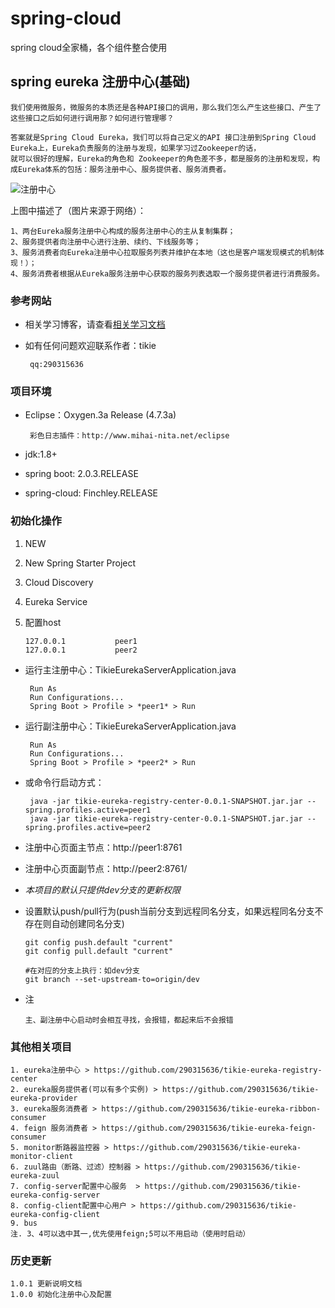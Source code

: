 # spring-cloud
spring cloud全家桶，各个组件整合使用

## spring eureka 注册中心(基础)

    我们使用微服务，微服务的本质还是各种API接口的调用，那么我们怎么产生这些接口、产生了这些接口之后如何进行调用那？如何进行管理哪？

    答案就是Spring Cloud Eureka，我们可以将自己定义的API 接口注册到Spring Cloud Eureka上，Eureka负责服务的注册与发现，如果学习过Zookeeper的话，
    就可以很好的理解，Eureka的角色和 Zookeeper的角色差不多，都是服务的注册和发现，构成Eureka体系的包括：服务注册中心、服务提供者、服务消费者。

![注册中心](https://img-blog.csdn.net/20170901162900847?watermark/2/text/aHR0cDovL2Jsb2cuY3Nkbi5uZXQveGxnZW4xNTczODc=/font/5a6L5L2T/fontsize/400/fill/I0JBQkFCMA==/dissolve/70/gravity/SouthEast)

上图中描述了（图片来源于网络）：

    1、两台Eureka服务注册中心构成的服务注册中心的主从复制集群； 
    2、服务提供者向注册中心进行注册、续约、下线服务等； 
    3、服务消费者向Eureka注册中心拉取服务列表并维护在本地（这也是客户端发现模式的机制体现！）； 
    4、服务消费者根据从Eureka服务注册中心获取的服务列表选取一个服务提供者进行消费服务。

### 参考网站
 + 相关学习博客，请查看[相关学习文档](https://www.cnblogs.com/cralor/p/9223994.html "spring boot 2.0.3+spring cloud （Finchley）1、搭建服务注册和发现组件Eureka 以及构建高可用Eureka Server集群")
 + 如有任何问题欢迎联系作者：tikie
 
        qq:290315636
    
 
### 项目环境
 - Eclipse：Oxygen.3a Release (4.7.3a)
 
        彩色日志插件：http://www.mihai-nita.net/eclipse
 - jdk:1.8+
 - spring boot: 2.0.3.RELEASE
 - spring-cloud: Finchley.RELEASE

### 初始化操作
 1. NEW
 2. New Spring Starter Project
 3. Cloud Discovery
 4. Eureka Service
 5. 配置host
 
        127.0.0.1           peer1
        127.0.0.1           peer2
 
 + 运行主注册中心：TikieEurekaServerApplication.java
    
        Run As
        Run Configurations...
        Spring Boot > Profile > *peer1* > Run
   
 + 运行副注册中心：TikieEurekaServerApplication.java
    
        Run As
        Run Configurations...
        Spring Boot > Profile > *peer2* > Run
 + 或命令行启动方式：
 
        java -jar tikie-eureka-registry-center-0.0.1-SNAPSHOT.jar.jar --spring.profiles.active=peer1
        java -jar tikie-eureka-registry-center-0.0.1-SNAPSHOT.jar.jar --spring.profiles.active=peer2
 + 注册中心页面主节点：http://peer1:8761
 + 注册中心页面副节点：http://peer2:8761/
 
 + *本项目的默认只提供dev分支的更新权限*
 
 + 设置默认push/pull行为(push当前分支到远程同名分支，如果远程同名分支不存在则自动创建同名分支)
    
       git config push.default "current"
       git config pull.default "current"
       
       #在对应的分支上执行：如dev分支
       git branch --set-upstream-to=origin/dev
 + 注 
 
       主、副注册中心启动时会相互寻找，会报错，都起来后不会报错
 
### 其他相关项目
    1. eureka注册中心 > https://github.com/290315636/tikie-eureka-registry-center
    2. eureka服务提供者(可以有多个实例) > https://github.com/290315636/tikie-eureka-provider
    3. eureka服务消费者 > https://github.com/290315636/tikie-eureka-ribbon-consumer
    4. feign 服务消费者 > https://github.com/290315636/tikie-eureka-feign-consumer
    5. monitor断路器监控器 > https://github.com/290315636/tikie-eureka-monitor-client
    6. zuul路由（断路、过滤）控制器 > https://github.com/290315636/tikie-eureka-zuul
    7. config-server配置中心服务  > https://github.com/290315636/tikie-eureka-config-server
    8. config-client配置中心用户 > https://github.com/290315636/tikie-eureka-config-client
    9. bus
    注. 3、4可以选中其一,优先使用feign;5可以不用启动（使用时启动）
### 历史更新

    1.0.1 更新说明文档
    1.0.0 初始化注册中心及配置


